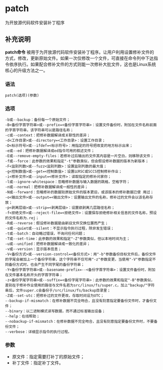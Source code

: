#  patch

为开放源代码软件安装补丁程序

##  补充说明

**patch命令**
被用于为开放源代码软件安装补丁程序。让用户利用设置修补文件的方式，修改，更新原始文件。如果一次仅修改一个文件，可直接在命令列中下达指令依序执行。如果配合修补文件的方式则能一次修补大批文件，这也是Linux系统核心的升级方法之一。

###  语法

    
    
    patch(选项)(参数)
    

###  选项

    
    
    -b或--backup：备份每一个原始文件；
    -B<备份字首字符串>或--prefix=<备份字首字符串>：设置文件备份时，附加在文件名称前面的字首字符串，该字符串可以是路径名称；
    -c或--context：把修补数据解译成关联性的差异；
    -d<工作目录>或--directory=<工作目录>：设置工作目录；
    -D<标示符号>或--ifdef=<标示符号>：用指定的符号把改变的地方标示出来；
    -e或--ed：把修补数据解译成ed指令可用的叙述文件；
    -E或--remove-empty-files：若修补过后输出的文件其内容是一片空白，则移除该文件；
    -f或--force：此参数的效果和指定"-t"参数类似，但会假设修补数据的版本为新版本；
    -F<监别列数>或--fuzz<监别列数>：设置监别列数的最大值；
    -g<控制数值>或--get=<控制数值>：设置以RSC或SCCS控制修补作业；
    -i<修补文件>或--input=<修补文件>：读取指定的修补问家你；
    -l或--ignore-whitespace：忽略修补数据与输入数据的跳格，空格字符；
    -n或--normal：把修补数据解译成一般性的差异；
    -N或--forward：忽略修补的数据较原始文件的版本更旧，或该版本的修补数据已使 用过；
    -o<输出文件>或--output=<输出文件>：设置输出文件的名称，修补过的文件会以该名称存放；
    -p<剥离层级>或--strip=<剥离层级>：设置欲剥离几层路径名称；
    -f<拒绝文件>或--reject-file=<拒绝文件>：设置保存拒绝修补相关信息的文件名称，预设的文件名称为.rej；
    -R或--reverse：假设修补数据是由新旧文件交换位置而产生；
    -s或--quiet或--silent：不显示指令执行过程，除非发生错误；
    -t或--batch：自动略过错误，不询问任何问题；
    -T或--set-time：此参数的效果和指定"-Z"参数类似，但以本地时间为主；
    -u或--unified：把修补数据解译成一致化的差异；
    -v或--version：显示版本信息；
    -V<备份方式>或--version-control=<备份方式>：用"-b"参数备份目标文件后，备份文件的字尾会被加上一个备份字符串，这个字符串不仅可用"-z"参数变更，当使用"-V"参数指定不同备份方式时，也会产生不同字尾的备份字符串；
    -Y<备份字首字符串>或--basename-prefix=--<备份字首字符串>：设置文件备份时，附加在文件基本名称开头的字首字符串；
    -z<备份字尾字符串>或--suffix=<备份字尾字符串>：此参数的效果和指定"-B"参数类似，差别在于修补作业使用的路径与文件名若为src/linux/fs/super.c，加上"backup/"字符串后，文件super.c会备份于/src/linux/fs/backup目录里；
    -Z或--set-utc：把修补过的文件更改，存取时间设为UTC；
    --backup-if-mismatch：在修补数据不完全吻合，且没有刻意指定要备份文件时，才备份文件；
    --binary：以二进制模式读写数据，而不通过标准输出设备；
    --help：在线帮助；
    --nobackup-if-mismatch：在修补数据不完全吻合，且没有刻意指定要备份文件时，不要备份文件；
    --verbose：详细显示指令的执行过程。
    

###  参数

  * 原文件：指定需要打补丁的原始文件； 
  * 补丁文件：指定补丁文件。 

